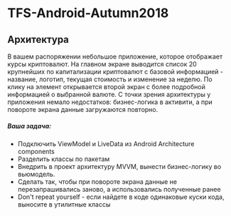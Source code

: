 # TFS-Android-Autumn2018

## Архитектура

В вашем распоряжении небольшое приложение, которое отображает курсы криптовалют.
На главном экране выводится список 20 крупнейших по капитализации криптовалют с базовой информацией - название, логотип, текущая стоимость и изменение за неделю. По клику на элемент открывается второй экран с более подробной информацией о выбранной валюте.
С точки зрения архитектуры у приложения немало недостатков: бизнес-логика в активити, а при повороте экрана данные загружаются повторно.

##### Ваша задача:
 - Подключить ViewModel и LiveData из Android Architecture components
 - Разделить классы по пакетам
 - Внедрить в проект архитектуру MVVM, вынести бизнес-логику во вьюмодель.
 - Сделать так, чтобы при повороте экрана данные не перезапрашивались заново, а использовались полученные ранее
 - Don't repeat yourself - если найдете в коде одинаковые куски кода, выносите в утилитные классы
